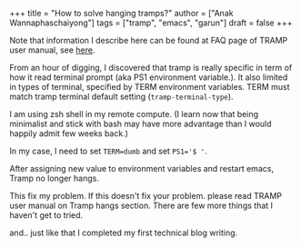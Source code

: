 +++
title = "How to solve hanging tramps?"
author = ["Anak Wannaphaschaiyong"]
tags = ["tramp", "emacs", "garun"]
draft = false
+++

Note that information I describe here can be found at FAQ page of TRAMP user manual, see [here](https://www.gnu.org/software/emacs/manual/html_node/tramp/Frequently-Asked-Questions.html).

From an hour of digging, I discovered that tramp is really specific in term of how it read terminal prompt (aka PS1 environment variable.). It also limited in types of terminal, specified by TERM environment variables. TERM must match tramp terminal default setting (`tramp-terminal-type`).

I am using zsh shell in my remote compute. (I learn now that being minimalist and stick with bash may have more advantage than I would happily admit few weeks back.)

In my case, I need to set `TERM=dumb` and set `PS1='$ '`.

After assigning new value to environment variables and restart emacs, Tramp no longer hangs.

This fix my problem. If this doesn't fix your problem. please read TRAMP user manual on Tramp hangs section. There are few more things that I haven't get to tried.

and.. just like that I completed my first technical blog writing.
